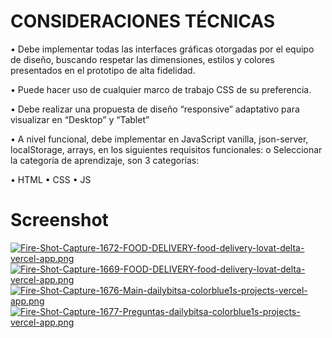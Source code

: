# CONSIDERACIONES TÉCNICAS

• Debe implementar todas las interfaces gráficas otorgadas por el equipo de diseño,
buscando respetar las dimensiones, estilos y colores presentados en el prototipo
de alta fidelidad.

• Puede hacer uso de cualquier marco de trabajo CSS de su preferencia.

• Debe realizar una propuesta de diseño “responsive” adaptativo para visualizar en
“Desktop” y “Tablet”

• A nivel funcional, debe implementar en JavaScript vanilla, json-server,
localStorage, arrays, en los siguientes requisitos funcionales:
o Seleccionar la categoría de aprendizaje, son 3 categorías:

  • HTML
  • CSS
  • JS

# Screenshot

[![Fire-Shot-Capture-1672-FOOD-DELIVERY-food-delivery-lovat-delta-vercel-app.png](https://i.postimg.cc/QtXjC962/Fire-Shot-Capture-1672-FOOD-DELIVERY-food-delivery-lovat-delta-vercel-app.png)](https://postimg.cc/2qXsX6NG)
[![Fire-Shot-Capture-1669-FOOD-DELIVERY-food-delivery-lovat-delta-vercel-app.png](https://i.postimg.cc/PqbtdzMb/Fire-Shot-Capture-1669-FOOD-DELIVERY-food-delivery-lovat-delta-vercel-app.png)](https://postimg.cc/QBtLb7wV)
[![Fire-Shot-Capture-1676-Main-dailybitsa-colorblue1s-projects-vercel-app.png](https://i.postimg.cc/FzzmgtXG/Fire-Shot-Capture-1676-Main-dailybitsa-colorblue1s-projects-vercel-app.png)](https://postimg.cc/9R6vCnMq)
[![Fire-Shot-Capture-1677-Preguntas-dailybitsa-colorblue1s-projects-vercel-app.png](https://i.postimg.cc/NMpBHsS5/Fire-Shot-Capture-1677-Preguntas-dailybitsa-colorblue1s-projects-vercel-app.png)](https://postimg.cc/Q992L3X3)
